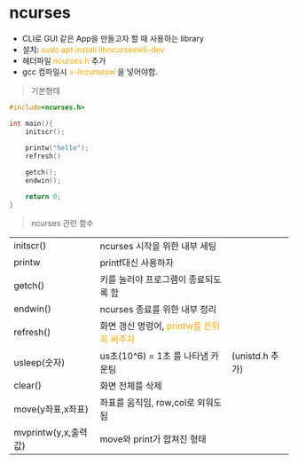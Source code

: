 # ncurses
- CLI로 GUI 같은 App을 만들고자 할 때 사용하는 library
- 설치: <span style="color:orange">sudo apt install libncursesw5-dev </span>
-  헤더파일 <span style="color:orange"> ncurses.h </span> 추가
-  gcc 컴파일시 <span style="color:orange"> >-lncursesw </span>을 넣어야함. 

> 기본형태

```C
#include<ncurses.h>

int main(){
    initscr();
    
    printw("hello");
    refresh()

    getch();
    endwin();

    return 0;
}
```

> ncurses 관련 함수

||||
|---|---|---|
|initscr()|ncurses 시작을 위한 내부 세팅|
|printw|printf대신 사용하자|
|getch() | 키를 눌러야 프로그램이 종료되도록 함|
|endwin()|ncurses 종료를 위한 내부 정리|
|refresh()|화면 갱신 명령어, <span style="color:orange">printw를 쓴뒤 꼭 써주자</span>|
|usleep(숫자)|us초(10^6) = 1초 를 나타냄 카운팅|(unistd.h 추가)|
|clear()|화면 전체를 삭제|
|move(y좌표,x좌표)|좌표를 움직임, row,col로 외워도됨|
|mvprintw(y,x,출력값)|move와 print가 합쳐진 형태|